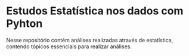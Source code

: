# Estudos Estatística nos dados com Pyhton 

Nesse repositório contém análises realizadas através de estatística, contendo tópicos essenciais para realizar análises.
